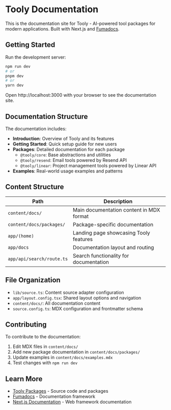 # Tooly Documentation

This is the documentation site for Tooly - AI-powered tool packages for modern applications. Built with Next.js and [Fumadocs](https://fumadocs.dev).

## Getting Started

Run the development server:

```bash
npm run dev
# or
pnpm dev
# or
yarn dev
```

Open http://localhost:3000 with your browser to see the documentation site.

## Documentation Structure

The documentation includes:

- **Introduction**: Overview of Tooly and its features
- **Getting Started**: Quick setup guide for new users
- **Packages**: Detailed documentation for each package
  - `@tooly/core`: Base abstractions and utilities
  - `@tooly/resend`: Email tools powered by Resend API
  - `@tooly/linear`: Project management tools powered by Linear API
- **Examples**: Real-world usage examples and patterns

## Content Structure

| Path                      | Description                              |
| ------------------------- | ---------------------------------------- |
| `content/docs/`           | Main documentation content in MDX format |
| `content/docs/packages/`  | Package-specific documentation           |
| `app/(home)`              | Landing page showcasing Tooly features   |
| `app/docs`                | Documentation layout and routing         |
| `app/api/search/route.ts` | Search functionality for documentation   |

## File Organization

- `lib/source.ts`: Content source adapter configuration
- `app/layout.config.tsx`: Shared layout options and navigation
- `content/docs/`: All documentation content
- `source.config.ts`: MDX configuration and frontmatter schema

## Contributing

To contribute to the documentation:

1. Edit MDX files in `content/docs/`
2. Add new package documentation in `content/docs/packages/`
3. Update examples in `content/docs/examples.mdx`
4. Test changes with `npm run dev`

## Learn More

- [Tooly Packages](https://github.com/ctate/tool) - Source code and packages
- [Fumadocs](https://fumadocs.dev) - Documentation framework
- [Next.js Documentation](https://nextjs.org/docs) - Web framework documentation
